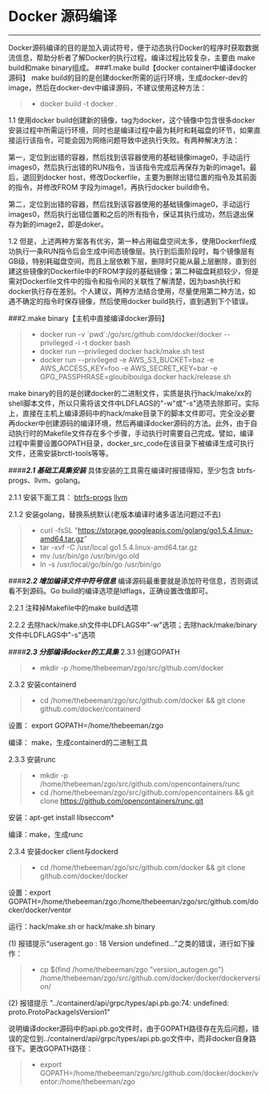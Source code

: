 # Docker 源码编译

------

Docker源码编译的目的是加入调试符号，便于动态执行Docker的程序时获取数据流信息，帮助分析者了解Docker的执行过程。编译过程比较复杂，主要由 make build和make binary组成。
###1.make build【docker container中编译docker源码】
make build的目的是创建docker所需的运行环境，生成docker-dev的image，然后在docker-dev中编译源码，不建议使用这种方法：
> * docker build -t docker .

1.1 使用docker build创建新的镜像，tag为docker，这个镜像中包含很多docker安装过程中所需运行环境，同时也是编译过程中最为耗时和耗磁盘的环节，如果直接运行该指令，可能会因为网络问题导致中途执行失败。有两种解决方法：

第一，定位到出错的容器，然后找到该容器使用的基础镜像image0，手动运行images0，然后执行出错的RUN指令，当该指令完成后再保存为新的image1。最后，退回到docker host，修改Dockerfile，主要为删除出错位置的指令及其前面的指令，并修改FROM 字段为image1，再执行docker build命令。

第二，定位到出错的容器，然后找到该容器使用的基础镜像image0，手动运行images0，然后执行出错位置和之后的所有指令，保证其执行成功，然后退出保存为新的image2，即是doker。

1.2 但是，上述两种方案各有优劣，第一种占用磁盘空间太多，使用Dockerfile成功执行一条RUN指令后会生成中间态镜像层。执行到后面阶段时，每个镜像层有GB级，特别耗磁盘空间，而且上层依赖下层，删除时只能从最上层删除，直到创建这些镜像的Dockerfile中的FROM字段的基础镜像；第二种磁盘耗损较少，但是需对Dockerfile文件中的指令和指令间的关联性了解清楚，因为bash执行和docker执行存在差别。个人建议，两种方法结合使用，尽量使用第二种方法，如遇不确定的指令时保存镜像，然后使用docker build执行，直到遇到下个错误。

###2.make binary【主机中直接编译docker源码】
> * docker run -v \`pwd\`:/go/src/github.com/docker/docker --privileged -i -t docker bash
> * docker run --privileged docker hack/make.sh test
> * docker run --privileged -e AWS_S3_BUCKET=baz -e AWS_ACCESS_KEY=foo -e AWS_SECRET_KEY=bar -e GPG_PASSPHRASE=gloubiboulga docker hack/release.sh

make binary的目的是创建docker的二进制文件，实质是执行hack/make/xx的shell脚本文件，所以只需将该文件中LDFLAGS的"-w"或"-s"选项去除即可。实际上，直接在主机上编译源码中的hack/make目录下的脚本文件即可。完全没必要再docker中创建源码的编译环境，然后再编译docker源码的方法。此外，由于自动执行时的Makefile文件存在多个步骤，手动执行时需要自己完成。譬如，编译过程中需要设置GOPATH目录，docker_src_code在该目录下被编译生成可执行文件，还需安装brctl-tools等等。

####***2.1 基础工具集安装***
具体安装的工具需在编译时报错得知，至少包含 btrfs-progs、llvm、golang。

2.1.1 安装下面工具：
[btrfs-progs](https://github.com/kdave/btrfs-progs.git)
[llvm](https://mirrors.kernel.org/sourceware/lvm2/LVM2.2.02.103.tgz)

2.1.2 安装golang，替换系统默认(老版本编译时诸多语法问题过不去)
> * curl -fsSL "https://storage.googleapis.com/golang/go1.5.4.linux-amd64.tar.gz"
> * tar -xvf -C /usr/local go1.5.4.linux-amd64.tar.gz
> * mv /usr/bin/go /usr/bin/go.old
> * ln -s /usr/local/go/bin/go /usr/bin/go

####***2.2 增加编译文件中符号信息***
编译源码最重要就是添加符号信息，否则调试看不到源码。Go build的编译选项是ldflags，正确设置改值即可。

2.2.1 注释掉Makefile中的make build选项

2.2.2 去除hack/make.sh文件中LDFLAGS中"-w"选项；去除hack/make/binary文件中LDFLAGS中"-s"选项

####***2.3 分部编译docker的工具集***
2.3.1 创建GOPATH
> * mkdir -p /home/thebeeman/zgo/src/github.com/docker

2.3.2 安装containerd
> * cd /home/thebeeman/zgo/src/github.com/docker && git clone github.com/docker/containerd

设置： export GOPATH=/home/thebeeman/zgo

编译： make，生成containerd的二进制工具

2.3.3 安装runc
> * mkdir -p /home/thebeeman/zgo/src/github.com/opencontainers/runc 
> * cd /home/thebeeman/zgo/src/github.com/opencontainers && git clone https://github.com/opencontainers/runc.git

安装：apt-get install libseccom*

编译：make，生成runc

2.3.4 安装docker client与dockerd
> * cd /home/thebeeman/zgo/src/github.com/docker && git clone github.com/docker/docker

设置：export GOPATH=/home/thebeeman/zgo:/home/thebeeman/zgo/src/github.com/docker/docker/ventor

运行：hack/make.sh or hack/make.sh binary

(1) 报错提示“useragent.go : 18 Version undefined...”之类的错误，进行如下操作：
> * cp $(find /home/thebeeman/zgo  "version_autogen.go") /home/thebeeman/zgo/src/github.com/docker/docker/dockerversion/

(2) 报错提示 "../containerd/api/grpc/types/api.pb.go:74: undefined: proto.ProtoPackageIsVersion1"

说明编译docker源码中的api.pb.go文件时，由于GOPATH路径存在先后问题，错误的定位到../containerd/api/grpc/types/api.pb.go文件中，而非docker自身路径下。更改GOPATH路径：
> * export GOPATH=/home/thebeeman/zgo/src/github.com/docker/docker/ventor:/home/thebeeman/zgo
